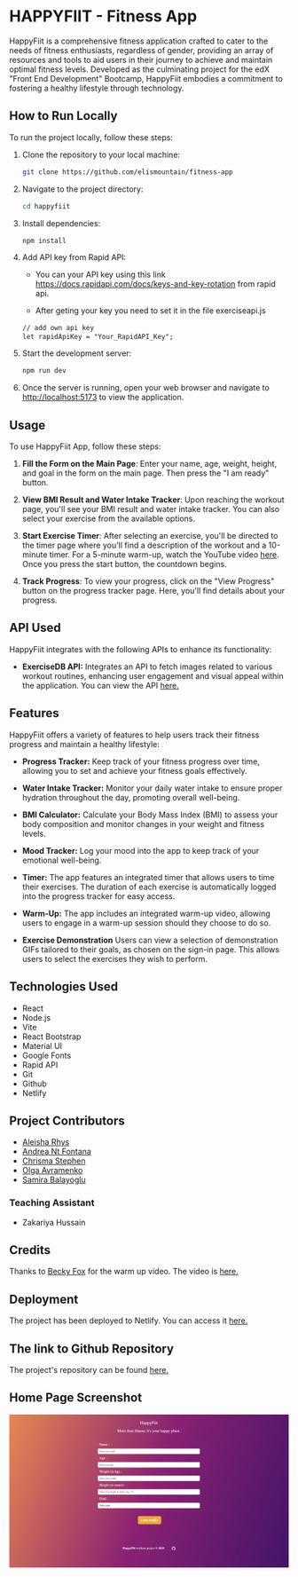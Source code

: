 # HAPPYFIIT - Fitness App

HappyFiit is a comprehensive fitness application crafted to cater to the needs of fitness enthusiasts, regardless of gender, providing an array of resources and tools to aid users in their journey to achieve and maintain optimal fitness levels. Developed as the culminating project for the edX "Front End Development" Bootcamp, HappyFiit embodies a commitment to fostering a healthy lifestyle through technology.

## How to Run Locally

To run the project locally, follow these steps:

1. Clone the repository to your local machine:

   ```bash
   git clone https://github.com/elismountain/fitness-app
   ```

1. Navigate to the project directory:

   ```bash
   cd happyfiit
   ```

1. Install dependencies:

   ```bash
   npm install
   ```

1. Add API key from Rapid API:

   - You can your API key using this link https://docs.rapidapi.com/docs/keys-and-key-rotation from rapid api.

   - After geting your key you need to set it in the file exerciseapi.js

   ```
   // add own api key
   let rapidApiKey = "Your_RapidAPI_Key";
   ```

1. Start the development server:

   ```bash
   npm run dev
   ```

1. Once the server is running, open your web browser and navigate to [http://localhost:5173](http://localhost:5173) to view the application.

## Usage

To use HappyFiit App, follow these steps:

1. **Fill the Form on the Main Page**: Enter your name, age, weight, height, and goal in the form on the main page. Then press the "I am ready" button.

2. **View BMI Result and Water Intake Tracker**: Upon reaching the workout page, you'll see your BMI result and water intake tracker. You can also select your exercise from the available options.

3. **Start Exercise Timer**: After selecting an exercise, you'll be directed to the timer page where you'll find a description of the workout and a 10-minute timer. For a 5-minute warm-up, watch the YouTube video [here](https://www.youtube.com/watch?v=qZkxKTxXY8M). Once you press the start button, the countdown begins.

4. **Track Progress**: To view your progress, click on the "View Progress" button on the progress tracker page. Here, you'll find details about your progress.

## API Used

HappyFiit integrates with the following APIs to enhance its functionality:

- **ExerciseDB API:** Integrates an API to fetch images related to various workout routines, enhancing user engagement and visual appeal within the application. You can view the API [here.](https://rapidapi.com/justin-WFnsXH_t6/api/exercisedb)

## Features

HappyFiit offers a variety of features to help users track their fitness progress and maintain a healthy lifestyle:

- **Progress Tracker:** Keep track of your fitness progress over time, allowing you to set and achieve your fitness goals effectively.

- **Water Intake Tracker:** Monitor your daily water intake to ensure proper hydration throughout the day, promoting overall well-being.

- **BMI Calculator:** Calculate your Body Mass Index (BMI) to assess your body composition and monitor changes in your weight and fitness levels.

- **Mood Tracker:** Log your mood into the app to keep track of your emotional well-being.

- **Timer:** The app features an integrated timer that allows users to time their exercises. The duration of each exercise is automatically logged into the progress tracker for easy access.

- **Warm-Up:** The app includes an integrated warm-up video, allowing users to engage in a warm-up session should they choose to do so.

- **Exercise Demonstration** Users can view a selection of demonstration GIFs tailored to their goals, as chosen on the sign-in page. This allows users to select the exercises they wish to perform.


## Technologies Used

- React
- Node.js
- Vite
- React Bootstrap
- Material UI
- Google Fonts
- Rapid API
- Git
- Github
- Netlify

## Project Contributors

- [Aleisha Rhys](https://github.com/aleisharhys)
- [Andrea Nt Fontana](https://github.com/AndyFt)
- [Chrisma Stephen](https://github.com/chrisma89)
- [Olga Avramenko](https://github.com/elismountain)
- [Samira Balayoglu](https://github.com/SamiraBalayoglu)

### Teaching Assistant

- Zakariya Hussain

## Credits
 
Thanks to [Becky Fox](https://www.thebeckyfox.com/) for the warm up video. The video is [here.](https://www.youtube.com/watch?v=qZkxKTxXY8M&t=2s)

## Deployment

The project has been deployed to Netlify. You can access it [here.](https://happyfiit.netlify.app/)

## The link to Github Repository

The project's repository can be found [here.](https://github.com/elismountain/fitness-app)

## Home Page Screenshot

![HappyFiit Main Page](/src/assets/images/screenshot.png)
